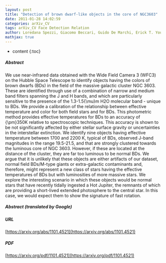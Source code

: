 ```yaml
---
layout: post
title: "Detection of brown dwarf-like objects in the core of NGC3603"
date: 2011-01-28 14:02:59
categories: arXiv_CV
tags: arXiv_CV Face Detection Relation
author: Loredana Spezzi, Giacomo Beccari, Guido De Marchi, Erick T. Young, Francesco Paresce, Michael A. Dopita, Morten Andersen, Nino Panagia, Bruce Balick, Howard E. Bond, Daniela Calzetti, C. Marcella Carollo, Michael J. Disney, Jay A. Frogel, Donald N. B. Hall, Jon A. Holtzman, Randy A. Kimble, Patrick J. McCarthy, Robert W. O'Connell, Abhijit Saha, Joseph I. Silk, John T. Trauger, Alistair R. Walker, Bradley C. Whitmore, Rogier A. Windhorst
mathjax: true
---
```


* content
{:toc}

##### Abstract
We use near-infrared data obtained with the Wide Field Camera 3 (WFC3) on the Hubble Space Telescope to identify objects having the colors of brown dwarfs (BDs) in the field of the massive galactic cluster NGC 3603. These are identified through use of a combination of narrow and medium band filters spanning the J and H bands, and which are particularly sensitive to the presence of the 1.3-1.5{\mu}m H2O molecular band - unique to BDs. We provide a calibration of the relationship between effective temperature and color for both field stars and for BDs. This photometric method provides effective temperatures for BDs to an accuracy of {\pm}350K relative to spectroscopic techniques. This accuracy is shown to be not significantly affected by either stellar surface gravity or uncertainties in the interstellar extinction. We identify nine objects having effective temperature between 1700 and 2200 K, typical of BDs, observed J-band magnitudes in the range 19.5-21.5, and that are strongly clustered towards the luminous core of NGC 3603. However, if these are located at the distance of the cluster, they are far too luminous to be normal BDs. We argue that it is unlikely that these objects are either artifacts of our dataset, normal field BDs/M-type giants or extra-galactic contaminants and, therefore, might represent a new class of stars having the effective temperatures of BDs but with luminosities of more massive stars. We explore the interesting scenario in which these objects would be normal stars that have recently tidally ingested a Hot Jupiter, the remnants of which are providing a short-lived extended photosphere to the central star. In this case, we would expect them to show the signature of fast rotation.

##### Abstract (translated by Google)


##### URL
[https://arxiv.org/abs/1101.4521](https://arxiv.org/abs/1101.4521)

##### PDF
[https://arxiv.org/pdf/1101.4521](https://arxiv.org/pdf/1101.4521)

